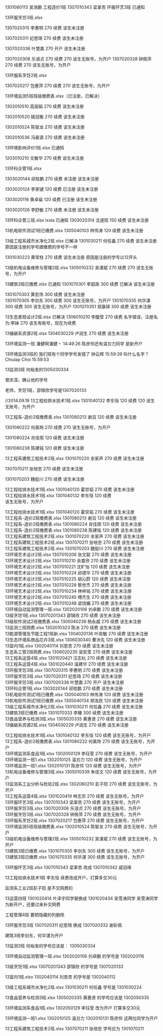 1301080113 吴浩鹏 工程造价1班 
1307010343	梁翠杏 环服环艺3班  已通知

13环服烹饪3班.xlsx

1307020315	李惠明	270	续费
该生未注册

1307020311	纪思琦	270	续费
该生未注册

1307020336	叶慧嘉	270	开户
该生未注册

1307020306	乐淑贞	270	续费
		270	该生无账号，为开户
1307020328	钟佩萍	270	续费
		270	该生无账号，为开户


13环服系烹饪2班.xlsx

1307020217	包惠萍	270	续费
		270	该生无账号，为开户


13环境监测5班班级缴费表.xlsx（已注册，已解决）

1302010510	高丽娟	270	续费
该生未注册	

1302010520	姚冠衡	270	续费
该生未注册

1302010524	陈智龙	270	续费
该生未注册	

1302010536	冯豪源	270	续费
该生未注册


13环境影响评价1班.xlsx 已通知

1203010210	文敏华	270	续费
该生未注册

13环科企管1班.xlsx

1303020144	邱桂鹏	270	续费 未注册
该生未注册	

1303020124	李家键	120	续费 已注册
该生未注册

1303020116	黄卓燊	120	续费 已注册
该生未注册

1303020126	李舒敏	270	续费 未注册
该生未注册



13环科企管三班.xlsx lxxia 已通知
1303020314	沈道阳	150	续费
该生未注册

13机电软件测试1班已缴费.xlsx
1305040103	林伟涛	120	续费
该生未注册

13级工程系城市水净化2班.xlsx  已解决
1301030211	何任鑫	270	续费
该生未注册 原因是注册的学号跟缴费的学号不一样

1301030223	黄常柱	270	续费
该生未注册 原因是注册的学号以12开头


13级机电设备维修与管理2班.xlsx
1305010232	吴湛斌	270	续费
		270	该生无账号，为开户


13建筑3班已缴费.xlsx  已通知
1301070301	李韶政	300	续费 已解决
该生未注册

1301070303	黄宏伟	300	续费
该生未注册	
1301070305	李剑东	300	续费
		300	该生无账号，为开户
1301070335	何华湛	300	续费
		300	该生无账号，为开户
1301070351	郑康铎	300	续费
该生未注册

13生态景观设计2班.xlsx 已解决
1306010210	李醍莹	270	续费
	名字错误，注册名为:李妹	270	该生有账号，现在为续费

13循碳系资源2班.xlsx
1304030229	卢润生	270	续费
该生未注册


13环境监测一班
潘健啊潘健丶  14:49:26
陈彦伶还有温刃力同学 是新开户

13环境监测3班的
我们班有个同学学号发错了
钟云辉  15:59:39
叫什么名字？
Chiulap Choi   15:59:53

13监测3班  何裕发的1305030334

曾庆深，确认他的学号

老师，烹饪1班，邵锦欣学号是1307020133



//2014.09.19
13工程给排水技术1班.xlsx
1301040132	李东恒	120	续费
		120	该生无账号，为开户

13工程系-造价2班缴费表.xlsx
1301080213	谢滔	120	续费
该生未注册

1301080222	何美玲	270	续费
		270	该生无账号，为开户

1301080224	肖佳雨	120	续费
该生未注册

1301080238	陈建铭	120	续费
该生未注册


13工程系建筑工程技术2班.xlsx
1301070220	余家声	270	续费
该生未注册

1307070211	张培忠	270	续费
该生未注册

1301070203	魏挺川	270	续费
该生未注册

13工程给排水技术1班.xlsx	1301040120	霍崇韬	270	续费	该生未注册	
13工程给排水技术1班.xlsx	1301040132	李东恒	120	续费	
				 该生无账号，为开户	


13工程给排水技术1班.xlsx	1301040120	霍崇韬	270	续费	该生未注册						
13工程系-造价2班缴费表.xlsx	1301080213	谢滔	120	续费	该生未注册						
13工程系-造价2班缴费表.xlsx	1301080224	肖佳雨	120	续费	该生未注册						
13工程系-造价2班缴费表.xlsx	1301080238	陈建铭	120	续费	该生未注册						
13工程系建筑工程技术2班.xlsx	1301070220	余家声	270	续费	该生未注册						
13工程系建筑工程技术2班.xlsx	1307070211	张培忠	270	续费	该生未注册						
13工程系建筑工程技术2班.xlsx	1301070203	魏挺川	270	续费	该生未注册						
13环境艺术设计2班.xlsx	1307010206	张文聪	270	续费	该生未注册						
13环境艺术设计2班.xlsx	1307010210	余嘉欣	270	续费	该生未注册						
13环境艺术设计2班.xlsx	1307010221	沈旷怡	120	续费	该生未注册						
13环境艺术设计2班.xlsx	1307010224	邱德华	270	续费	该生未注册						
13环境艺术设计2班.xlsx	1307010225	胡沁蔚	120	续费	该生未注册						
13环境艺术设计2班.xlsx	1307010228	黎世杰	270	续费	该生未注册						
13环境艺术设计2班.xlsx	1307010234	林梓铭	270	续费	该生未注册						
13环境艺术设计2班.xlsx	1307010245	傅杰生	270	续费	该生未注册						
13环境艺术设计2班.xlsx	1307010248	梁铙媚	270	续费	该生未注册						
13环境自动监测管理一班.xlsx	1302020106	刘卓鹏	270	续费	该生未注册						
13级烹饪1班.xlsx	13070201343	邵锦欣	270	续费	该生未注册						
13级软件测试2班缴费表.xlsx	1305040239	杨永威	270	续费	该生未注册						
13监测三班网费.xlsx	1302010323	陈冰	270	续费	该生未注册						
13能源管理及节能工程1班新.xlsx	1304020136	叶奕敏	270	续费	该生未注册						
13生态环境系商品花卉3班.xlsx	1306030340	曹沐先	120	续费	该生未注册						
13室内1班.xlsx	1302040114	刘思杏	270	续费	该生未注册						
生态系工管2班网费.xlsx	1306020235	梁凯莹	270	续费	该生未注册						
13工程系运营4班.xlsx	1301020421	汪志杭	270	续费	该生未注册						
13工程系运营4班.xlsx	1301020440	温建华	270	续费	该生未注册						
13环服烹饪3班.xlsx	1307020315	李惠明	270	续费	该生未注册						
13环服烹饪3班.xlsx	1307020311	纪思琦	270	续费	该生未注册						
13环服烹饪3班.xlsx	1307020336	叶慧嘉	270	开户	该生未注册						
13环科企管1班.xlsx	1303020144	邱桂鹏	270	续费	该生未注册						
13机电软件测试1班已缴费.xlsx	1305040103	林伟涛	120	续费	该生未注册						
13机电软件测试1班已缴费.xlsx	1305040134	郑浩民	120	续费	该生未注册						
13级工程系城市水净化2班.xlsx	1301030211	何任鑫	270	续费	该生未注册						
13建筑3班已缴费.xlsx	1301070333	李臻	300	续费	该生未注册						
13食品营养与检测3班.xlsx	1305020335	黄惠贤	270	续费	该生未注册						
13循碳系资源2班.xlsx	1304030229	卢润生	270	续费	该生未注册						




13工程给排水技术1班.xlsx	1301040132	李东恒	120	续费					该生无账号，为开户		
13工程系-造价2班缴费表.xlsx	1301080222	何美玲	270	续费					该生无账号，为开户		
13环境监测系食品1班.xlsx	1302050129	李珏莹	270	续费					该生无账号，为开户		
13环境监测一班1.xlsx	1302010125	温刃力	120	续费					该生无账号，为开户		
13环境监测一班1.xlsx	1302010131	陈彦伶	120	续费					该生无账号，为开户		
13机电设备维修与管理3班.xlsx	1305010339	朱佳文	120	续费					该生无账号，为开户		
13监测系工业分析与检验2班.xlsx	1302060210	彭子阳	270	续费					该生无账号，为开户		
13工程系运营4班.xlsx	1301020419	林志宗	270	续费					该生无账号，为开户		
13环服环艺3班.xlsx	1307010343	梁翠杏	270	续费					该生无账号，为开户		
13环服烹饪3班.xlsx	1307020306	乐淑贞	270	续费					该生无账号，为开户		
13环服烹饪3班.xlsx	1307020328	钟佩萍	270	续费					该生无账号，为开户		
13环服系烹饪2班.xlsx	1307020217	包惠萍	270	续费					该生无账号，为开户		
13环境监测5班班级缴费表.xlsx	1302010524	陈智龙	270	续费					该生无账号，为开户		
13级机电设备维修与管理2班.xlsx	1305010232	吴湛斌	270	续费					该生无账号，为开户		
13建筑3班已缴费.xlsx	1301070305	李剑东	300	续费					该生无账号，为开户		
13建筑3班已缴费.xlsx	1301070335	何华湛	300	续费					该生无账号，为开户		



13环服环艺3班.xlsx	1307010343	梁翠杏 改成 1307010342 戚冠峰

13工程给排水技术1班 李东恒 续费改成开户，打算多交30元

监测系工业2班彭子阳 是不交网费的

13运营四班 1301020414 叶泽宇同学替换成 1301020434 吴雪涛同学 吴雪涛同学为新开户，还要过来补交网费


工程管理4班 要把隐藏的列删除

13环服烹饪3班  1307020311	纪思琦 换成 1307020332  谢彩佩

建筑3班李剑东，何华湛为开户

13监测3班  何裕发的学号应该是： 1305030334

13环境自动监测管理一班.xlsx	1302020106	刘卓鹏	的学号是 1302020116

13级烹饪1班.xlsx	13070201343	邵锦欣 的学号是 1307020133

13室内1班.xlsx	1302040114	刘思杏 的学号是 1302040112

13级工程系城市水净化2班.xlsx	1301030211	何任鑫 学号是 1301030224

13食品营养与检测3班.xlsx	1305020335	黄惠贤 的学号应该是 1302050335

13环境监测系食品1班.xlsx	1302050129	李珏莹 改为开户 打算多交30元

13环境监测一班1.xlsx	1302010125	温刃力  1302010131	陈彦伶 这两位同学为开户

13工程系建筑工程技术2班.xlsx	1307070211	张培忠 学号应为 1301070211


